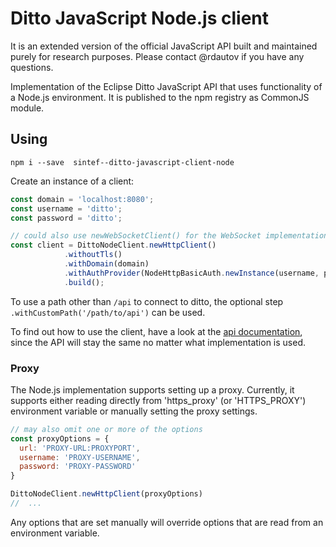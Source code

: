# Ditto JavaScript Node.js client

It is an extended version of the official JavaScript API built and maintained purely for research purposes. Please contact @rdautov if you have any questions.

Implementation of the Eclipse Ditto JavaScript API that uses functionality of a Node.js environment. 
It is published to the npm registry as CommonJS module.

## Using

```shell
npm i --save  sintef--ditto-javascript-client-node
```

Create an instance of a client:

```javascript
const domain = 'localhost:8080';
const username = 'ditto';
const password = 'ditto';

// could also use newWebSocketClient() for the WebSocket implementation
const client = DittoNodeClient.newHttpClient()
            .withoutTls()
            .withDomain(domain)
            .withAuthProvider(NodeHttpBasicAuth.newInstance(username, password))
            .build();
```
To use a path other than `/api` to connect to ditto, the optional step `.withCustomPath('/path/to/api')` can be used.

To find out how to use the client, have a look at the [api documentation](../api/README.md#Using-the-client),
since the API will stay the same no matter what implementation is used.


### Proxy
The Node.js implementation supports setting up a proxy. 
Currently, it supports either reading directly from 'https_proxy' (or 'HTTPS_PROXY') environment variable
or manually setting the proxy settings.

```javascript
// may also omit one or more of the options
const proxyOptions = {
  url: 'PROXY-URL:PROXYPORT',
  username: 'PROXY-USERNAME',
  password: 'PROXY-PASSWORD'
}

DittoNodeClient.newHttpClient(proxyOptions)
//  ...
```
Any options that are set manually will override options that are read from an environment variable.
